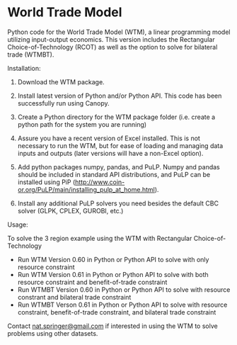 # World Trade Model
Python code for the World Trade Model (WTM), a linear programming model utilizing input-output economics.  This version includes the Rectangular Choice-of-Technology (RCOT) as well as the option to solve for bilateral trade (WTMBT).

Installation:

1) Download the WTM package.

2) Install latest version of Python and/or Python API.  This code has been successfully run using Canopy.

3) Create a Python directory for the WTM package folder (i.e. create a python path for the system you are running)

3) Assure you have a recent version of Excel installed.  This is not necessary to run the WTM, but for ease of loading and managing data inputs and outputs (later versions will have a non-Excel option).

4) Add python packages numpy, pandas, and PuLP.  Numpy and pandas should be included in standard API distributions, and PuLP can be installed using PiP (http://www.coin-or.org/PuLP/main/installing_pulp_at_home.html).

5) Install any additional PuLP solvers you need besides the default CBC solver (GLPK, CPLEX, GUROBI, etc.)

Usage:

To solve the 3 region example using the WTM with Rectangular Choice-of-Technology
- Run WTM Version 0.60 in Python or Python API to solve with only resource constraint
- Run WTM Version 0.61 in Python or Python API to solve with both resource constraint and benefit-of-trade constraint
- Run WTMBT Version 0.60 in Python or Python API to solve with resource constrant and bilateral trade constraint
- Run WTMBT Verson 0.61 in Python or Python API to solve with resource constraint, benefit-of-trade constraint, and bilateral trade constraint

Contact nat.springer@gmail.com if interested in using the WTM to solve problems using other datasets.
